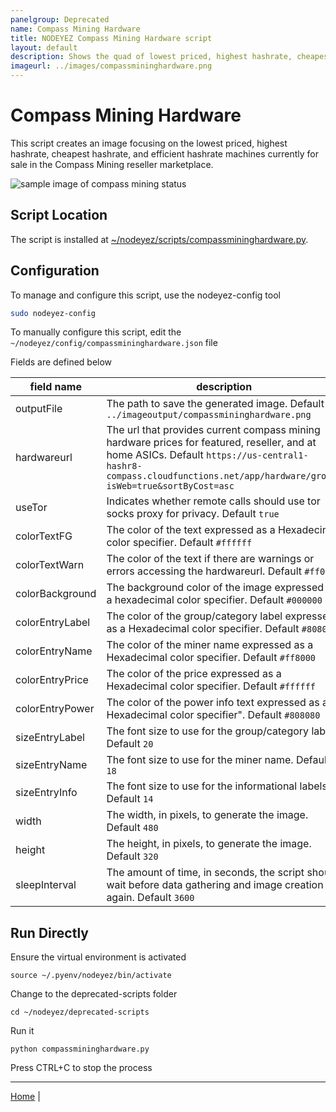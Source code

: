 ```yaml
---
panelgroup: Deprecated
name: Compass Mining Hardware
title: NODEYEZ Compass Mining Hardware script
layout: default
description: Shows the quad of lowest priced, highest hashrate, cheapest hashrate, and most efficient hashrate machines currently for sale in the Compass Mining reseller marketplace
imageurl: ../images/compassmininghardware.png
---
```


# Compass Mining Hardware

This script creates an image focusing on the lowest priced, highest hashrate,
cheapest hashrate, and efficient hashrate machines currently for sale in the
Compass Mining reseller marketplace.

![sample image of compass mining status](../images/compassmininghardware.png)

## Script Location

The script is installed at 
[~/nodeyez/scripts/compassmininghardware.py](../scripts/compassmininghardware.py).

## Configuration

To manage and configure this script, use the nodeyez-config tool

```sh
sudo nodeyez-config
```

To manually configure this script, edit the `~/nodeyez/config/compassmininghardware.json` file

Fields are defined below

| field name | description |
| --- | --- |
| outputFile | The path to save the generated image. Default `../imageoutput/compassmininghardware.png` |
| hardwareurl | The url that provides current compass mining hardware prices for featured, reseller, and at home ASICs. Default `https://us-central1-hashr8-compass.cloudfunctions.net/app/hardware/group?isWeb=true&sortByCost=asc` |
| useTor | Indicates whether remote calls should use tor socks proxy for privacy. Default `true` |
| colorTextFG | The color of the text expressed as a Hexadecimal color specifier. Default `#ffffff` |
| colorTextWarn | The color of the text if there are warnings or errors accessing the hardwareurl. Default `#ff0000` |
| colorBackground | The background color of the image expressed as a hexadecimal color specifier. Default `#000000` |
| colorEntryLabel | The color of the group/category label expressed as a Hexadecimal color specifier. Default `#8080ff` |
| colorEntryName | The color of the miner name expressed as a Hexadecimal color specifier. Default `#ff8000` |
| colorEntryPrice | The color of the price expressed as a Hexadecimal color specifier. Default `#ffffff` |
| colorEntryPower | The color of the power info text expressed as a Hexadecimal color specifier". Default `#808080` |
| sizeEntryLabel | The font size to use for the group/category label. Default `20` |
| sizeEntryName | The font size to use for the miner name. Default `18` |
| sizeEntryInfo | The font size to use for the informational labels. Default `14` |
| width | The width, in pixels, to generate the image. Default `480` |
| height | The height, in pixels, to generate the image. Default `320` |
| sleepInterval | The amount of time, in seconds, the script should wait before data gathering and image creation again. Default `3600` |

## Run Directly

Ensure the virtual environment is activated
```shell
source ~/.pyenv/nodeyez/bin/activate
```

Change to the deprecated-scripts folder
```shell
cd ~/nodeyez/deprecated-scripts
```

Run it
```shell
python compassmininghardware.py
```

Press CTRL+C to stop the process


---

[Home](../) | 